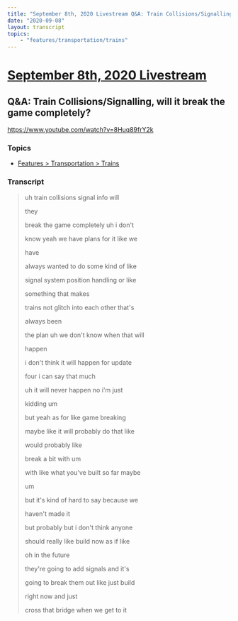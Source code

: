 ```yaml
---
title: "September 8th, 2020 Livestream Q&A: Train Collisions/Signalling, will it break the game completely?"
date: "2020-09-08"
layout: transcript
topics:
    - "features/transportation/trains"
---
```

# [September 8th, 2020 Livestream](../2020-09-08.md)
## Q&A: Train Collisions/Signalling, will it break the game completely?
https://www.youtube.com/watch?v=8Huq89frY2k

### Topics
* [Features > Transportation > Trains](../topics/features/transportation/trains.md)

### Transcript

> uh train collisions signal info will
> 
> they
> 
> break the game completely uh i don't
> 
> know yeah we have plans for it like we
> 
> have
> 
> always wanted to do some kind of like
> 
> signal system position handling or like
> 
> something that makes
> 
> trains not glitch into each other that's
> 
> always been
> 
> the plan uh we don't know when that will
> 
> happen
> 
> i don't think it will happen for update
> 
> four i can say that much
> 
> uh it will never happen no i'm just
> 
> kidding um
> 
> but yeah as for like game breaking
> 
> maybe like it will probably do that like
> 
> would probably like
> 
> break a bit with um
> 
> with like what you've built so far maybe
> 
> um
> 
> but it's kind of hard to say because we
> 
> haven't made it
> 
> but probably but i don't think anyone
> 
> should really like build now as if like
> 
> oh in the future
> 
> they're going to add signals and it's
> 
> going to break them out like just build
> 
> right now and just
> 
> cross that bridge when we get to it
> 
